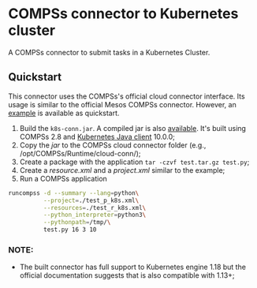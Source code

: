 # COMPSs connector to Kubernetes cluster

A COMPSs connector to submit tasks in a Kubernetes Cluster.

## Quickstart

This connector uses the COMPSs's official cloud connector interface. Its usage is similar to the official Mesos COMPSs connector. However, an [example](./test) is available as quickstart.

1. Build the `k8s-conn.jar`. A compiled jar is also [available](./k8s-conn/target/). It's built using COMPSs 2.8 and [Kubernetes Java client](https://github.com/kubernetes-client/java) 10.0.0;
2. Copy the *jar* to the COMPSs cloud connector folder (e.g., /opt/COMPSs/Runtime/cloud-conn/);
3. Create a package with the application `tar -czvf test.tar.gz test.py`;
4. Create a *resource.xml* and a *project.xml* similar to the example;
5. Run a COMPSs application
```bash
runcompss -d --summary --lang=python\
          --project=./test_p_k8s.xml\
          --resources=./test_r_k8s.xml\
          --python_interpreter=python3\
          --pythonpath=/tmp/\
          test.py 16 3 10
```

### NOTE: 

 * The built connector has full support to Kubernetes engine 1.18 but the official documentation suggests that is also compatible with 1.13+;
